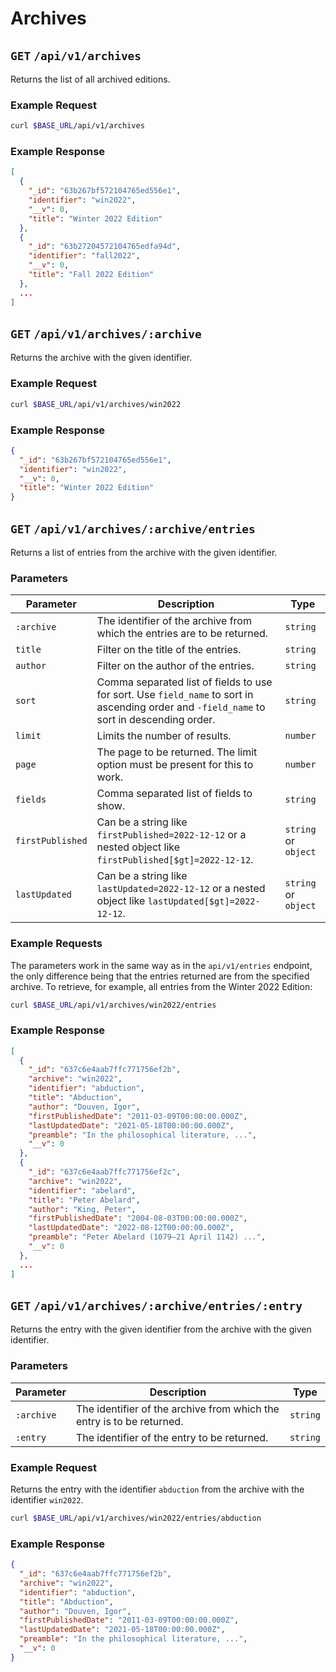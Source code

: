 # Archives

## `GET` `/api/v1/archives`

Returns the list of all archived editions.

### Example Request

```bash
curl $BASE_URL/api/v1/archives
```

### Example Response

```json
[
  {
    "_id": "63b267bf572104765ed556e1",
    "identifier": "win2022",
    "__v": 0,
    "title": "Winter 2022 Edition"
  },
  {
    "_id": "63b27204572104765edfa94d",
    "identifier": "fall2022",
    "__v": 0,
    "title": "Fall 2022 Edition"
  },
  ...
]
```

## `GET` `/api/v1/archives/:archive`

Returns the archive with the given identifier.

### Example Request

```bash
curl $BASE_URL/api/v1/archives/win2022
```

### Example Response

```json
{
  "_id": "63b267bf572104765ed556e1",
  "identifier": "win2022",
  "__v": 0,
  "title": "Winter 2022 Edition"
}
```

## `GET` `/api/v1/archives/:archive/entries`

Returns a list of entries from the archive with the given identifier.

### Parameters

| Parameter | Description                         | Type     |
| ---       | ---                                 | ---      |
| `:archive` | The identifier of the archive from which the entries are to be returned. | `string` |
| `title`   | Filter on the title of the entries. | `string` |
| `author`  | Filter on the author of the entries. | `string` |
| `sort`    | Comma separated list of fields to use for sort. Use `field_name` to sort in ascending order and `-field_name` to sort in descending order.  | `string` |
| `limit`   | Limits the number of results. | `number` |
| `page`    | The page to be returned. The limit option must be present for this to work. | `number` |
| `fields`  | Comma separated list of fields to show. | `string` |
| `firstPublished` | Can be a string like `firstPublished=2022-12-12` or a nested object like `firstPublished[$gt]=2022-12-12`. | `string` or `object` |
| `lastUpdated` | Can be a string like `lastUpdated=2022-12-12` or a nested object like `lastUpdated[$gt]=2022-12-12`. | `string` or `object` |

### Example Requests

The parameters work in the same way as in the `api/v1/entries` endpoint, the only
difference being that the entries returned are from the specified archive. To
retrieve, for example, all entries from the Winter 2022 Edition:

```bash
curl $BASE_URL/api/v1/archives/win2022/entries
```

### Example Response

```json
[
  {
    "_id": "637c6e4aab7ffc771756ef2b",
    "archive": "win2022",
    "identifier": "abduction",
    "title": "Abduction",
    "author": "Douven, Igor",
    "firstPublishedDate": "2011-03-09T00:00:00.000Z",
    "lastUpdatedDate": "2021-05-18T00:00:00.000Z",
    "preamble": "In the philosophical literature, ...",
    "__v": 0
  },
  {
    "_id": "637c6e4aab7ffc771756ef2c",
    "archive": "win2022",
    "identifier": "abelard",
    "title": "Peter Abelard",
    "author": "King, Peter",
    "firstPublishedDate": "2004-08-03T00:00:00.000Z",
    "lastUpdatedDate": "2022-08-12T00:00:00.000Z",
    "preamble": "Peter Abelard (1079–21 April 1142) ...",
    "__v": 0
  }, 
  ...
]
```

## `GET` `/api/v1/archives/:archive/entries/:entry`

Returns the entry with the given identifier from the archive with the given
identifier.

### Parameters

| Parameter     | Description                                 | Type     |
| ---           | ---                                         | ---      |
| `:archive` | The identifier of the archive from which the entry is to be returned. | `string` |
| `:entry` | The identifier of the entry to be returned. | `string` |

### Example Request

Returns the entry with the identifier `abduction` from the archive with the
identifier `win2022`.

```bash
curl $BASE_URL/api/v1/archives/win2022/entries/abduction
```

### Example Response

```json
{
  "_id": "637c6e4aab7ffc771756ef2b",
  "archive": "win2022",
  "identifier": "abduction",
  "title": "Abduction",
  "author": "Douven, Igor",
  "firstPublishedDate": "2011-03-09T00:00:00.000Z",
  "lastUpdatedDate": "2021-05-18T00:00:00.000Z",
  "preamble": "In the philosophical literature, ...",
  "__v": 0
}
```
